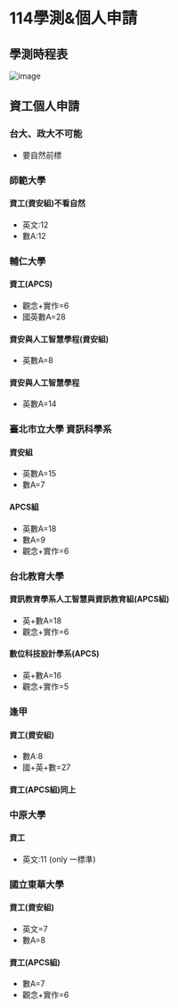 # 114學測&個人申請
## 學測時程表

![image](https://premium-cdn.parenting.com.tw/files/upload/article-content-images/5098046-01JCPS6RXDRS25B13X102EBFM4.png)

## 資工個人申請

### 台大、政大不可能
* 要自然前標

### 師範大學

#### 資工(資安組)不看自然
* 英文:12
* 數A:12

### 輔仁大學
#### 資工(APCS)
* 觀念+實作=6
* 國英數A=28
#### 資安與人工智慧學程(資安組)
* 英數A=8
#### 資安與人工智慧學程
* 英數A=14

### 臺北市立大學 資訊科學系
#### 資安組
* 英數A=15
* 數A=7
#### APCS組
* 英數A=18
* 數A=9
* 觀念+實作=6

### 台北教育大學
#### 資訊教育學系人工智慧與資訊教育組(APCS組)
* 英+數A=18
* 觀念+實作=6
#### 數位科技設計學系(APCS)
* 英+數A=16
* 觀念+實作=5

### 逢甲
#### 資工(資安組)
* 數A:8
* 國+英+數=27
#### 資工(APCS組)同上

### 中原大學
#### 資工
* 英文:11 (only 一標準)

### 國立東華大學
#### 資工(資安組)
* 英文=7
* 數A=8
#### 資工(APCS組)
* 數A=7
* 觀念+實作=6




